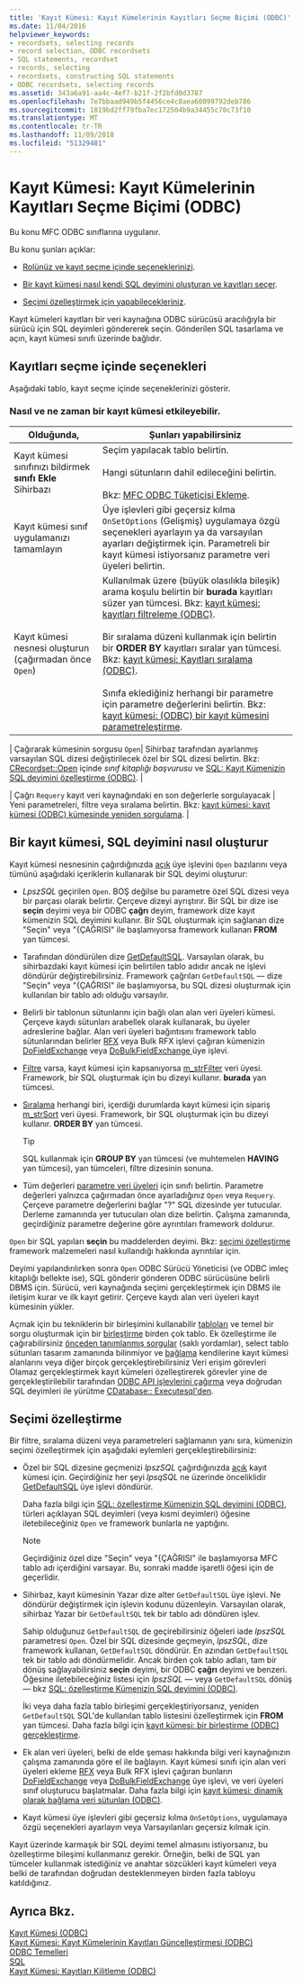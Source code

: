 ```yaml
---
title: 'Kayıt Kümesi: Kayıt Kümelerinin Kayıtları Seçme Biçimi (ODBC)'
ms.date: 11/04/2016
helpviewer_keywords:
- recordsets, selecting records
- record selection, ODBC recordsets
- SQL statements, recordset
- records, selecting
- recordsets, constructing SQL statements
- ODBC recordsets, selecting records
ms.assetid: 343a6a91-aa4c-4ef7-b21f-2f2bfd0d3787
ms.openlocfilehash: 7e7bbaad949b5f4456ce4c8aea60099792deb786
ms.sourcegitcommit: 1819bd2ff79fba7ec172504b9a34455c70c73f10
ms.translationtype: MT
ms.contentlocale: tr-TR
ms.lasthandoff: 11/09/2018
ms.locfileid: "51329481"
---
```

# <a name="recordset-how-recordsets-select-records-odbc"></a>Kayıt Kümesi: Kayıt Kümelerinin Kayıtları Seçme Biçimi (ODBC)

Bu konu MFC ODBC sınıflarına uygulanır.

Bu konu şunları açıklar:

- [Rolünüz ve kayıt seçme içinde seçeneklerinizi](#_core_your_options_in_selecting_records).

- [Bir kayıt kümesi nasıl kendi SQL deyimini oluşturan ve kayıtları seçer](#_core_how_a_recordset_constructs_its_sql_statement).

- [Seçimi özelleştirmek için yapabilecekleriniz](#_core_customizing_the_selection).

Kayıt kümeleri kayıtları bir veri kaynağına ODBC sürücüsü aracılığıyla bir sürücü için SQL deyimleri göndererek seçin. Gönderilen SQL tasarlama ve açın, kayıt kümesi sınıfı üzerinde bağlıdır.

##  <a name="_core_your_options_in_selecting_records"></a> Kayıtları seçme içinde seçenekleri

Aşağıdaki tablo, kayıt seçme içinde seçeneklerinizi gösterir.

### <a name="how-and-when-you-can-affect-a-recordset"></a>Nasıl ve ne zaman bir kayıt kümesi etkileyebilir.

|Olduğunda,|Şunları yapabilirsiniz|
|--------------|-------------|
|Kayıt kümesi sınıfınızı bildirmek **sınıfı Ekle** Sihirbazı|Seçim yapılacak tablo belirtin.<br /><br /> Hangi sütunların dahil edileceğini belirtin.<br /><br /> Bkz: [MFC ODBC Tüketicisi Ekleme](../../mfc/reference/adding-an-mfc-odbc-consumer.md).|
|Kayıt kümesi sınıf uygulamanızı tamamlayın|Üye işlevleri gibi geçersiz kılma `OnSetOptions` (Gelişmiş) uygulamaya özgü seçenekleri ayarlayın ya da varsayılan ayarları değiştirmek için. Parametreli bir kayıt kümesi istiyorsanız parametre veri üyeleri belirtin.|
|Kayıt kümesi nesnesi oluşturun (çağırmadan önce `Open`)|Kullanılmak üzere (büyük olasılıkla bileşik) arama koşulu belirtin bir **burada** kayıtları süzer yan tümcesi. Bkz: [kayıt kümesi: kayıtları filtreleme (ODBC)](../../data/odbc/recordset-filtering-records-odbc.md).<br /><br /> Bir sıralama düzeni kullanmak için belirtin bir **ORDER BY** kayıtları sıralar yan tümcesi. Bkz: [kayıt kümesi: Kayıtları sıralama (ODBC)](../../data/odbc/recordset-sorting-records-odbc.md).<br /><br /> Sınıfa eklediğiniz herhangi bir parametre için parametre değerlerini belirtin. Bkz: [kayıt kümesi: (ODBC) bir kayıt kümesini parametreleştirme](../../data/odbc/recordset-parameterizing-a-recordset-odbc.md).|

| Çağırarak kümesinin sorgusu `Open`| Sihirbaz tarafından ayarlanmış varsayılan SQL dizesi değiştirilecek özel bir SQL dizesi belirtin. Bkz: [CRecordset::Open](../../mfc/reference/crecordset-class.md#open) içinde *sınıf kitaplığı başvurusu* ve [SQL: Kayıt Kümenizin SQL deyimini özelleştirme (ODBC)](../../data/odbc/sql-customizing-your-recordsets-sql-statement-odbc.md). |

| Çağrı `Requery` kayıt veri kaynağındaki en son değerlerle sorgulayacak | Yeni parametreleri, filtre veya sıralama belirtin. Bkz: [kayıt kümesi: kayıt kümesi (ODBC) kümesinde yeniden sorgulama](../../data/odbc/recordset-requerying-a-recordset-odbc.md). |

##  <a name="_core_how_a_recordset_constructs_its_sql_statement"></a> Bir kayıt kümesi, SQL deyimini nasıl oluşturur

Kayıt kümesi nesnesinin çağırdığınızda [açık](../../mfc/reference/crecordset-class.md#open) üye işlevini `Open` bazılarını veya tümünü aşağıdaki içeriklerin kullanarak bir SQL deyimi oluşturur:

- *LpszSQL* geçirilen `Open`. BOŞ değilse bu parametre özel SQL dizesi veya bir parçası olarak belirtir. Çerçeve dizeyi ayrıştırır. Bir SQL bir dize ise **seçin** deyimi veya bir ODBC **çağrı** deyim, framework dize kayıt kümenizin SQL deyimini kullanır. Bir SQL oluşturmak için sağlanan dize "Seçin" veya "{ÇAĞRISI" ile başlamıyorsa framework kullanan **FROM** yan tümcesi.

- Tarafından döndürülen dize [GetDefaultSQL](../../mfc/reference/crecordset-class.md#getdefaultsql). Varsayılan olarak, bu sihirbazdaki kayıt kümesi için belirtilen tablo adıdır ancak ne işlevi döndürür değiştirebilirsiniz. Framework çağrıları `GetDefaultSQL` — dize "Seçin" veya "{ÇAĞRISI" ile başlamıyorsa, bu SQL dizesi oluşturmak için kullanılan bir tablo adı olduğu varsayılır.


- Belirli bir tablonun sütunlarını için bağlı olan alan veri üyeleri kümesi. Çerçeve kaydı sütunları arabellek olarak kullanarak, bu üyeler adreslerine bağlar. Alan veri üyeleri bağıntısını framework tablo sütunlarından belirler [RFX](../../data/odbc/record-field-exchange-using-rfx.md) veya Bulk RFX işlevi çağıran kümenizin [DoFieldExchange](../../mfc/reference/crecordset-class.md#dofieldexchange) veya [DoBulkFieldExchange ](../../mfc/reference/crecordset-class.md#dofieldexchange) üye işlevi.

- [Filtre](../../data/odbc/recordset-filtering-records-odbc.md) varsa, kayıt kümesi için kapsanıyorsa [m_strFilter](../../mfc/reference/crecordset-class.md#m_strfilter) veri üyesi. Framework, bir SQL oluşturmak için bu dizeyi kullanır. **burada** yan tümcesi.

- [Sıralama](../../data/odbc/recordset-sorting-records-odbc.md) herhangi biri, içerdiği durumlarda kayıt kümesi için sipariş [m_strSort](../../mfc/reference/crecordset-class.md#m_strsort) veri üyesi. Framework, bir SQL oluşturmak için bu dizeyi kullanır. **ORDER BY** yan tümcesi.

   > [!TIP]
   > SQL kullanmak için **GROUP BY** yan tümcesi (ve muhtemelen **HAVING** yan tümcesi), yan tümceleri, filtre dizesinin sonuna.

- Tüm değerleri [parametre veri üyeleri](../../data/odbc/recordset-parameterizing-a-recordset-odbc.md) için sınıfı belirtin. Parametre değerleri yalnızca çağırmadan önce ayarladığınız `Open` veya `Requery`. Çerçeve parametre değerlerini bağlar "?" SQL dizesinde yer tutucular. Derleme zamanında yer tutucuları olan dize belirtin. Çalışma zamanında, geçirdiğiniz parametre değerine göre ayrıntıları framework doldurur.

`Open` bir SQL yapıları **seçin** bu maddelerden deyimi. Bkz: [seçimi özelleştirme](#_core_customizing_the_selection) framework malzemeleri nasıl kullandığı hakkında ayrıntılar için.

Deyimi yapılandırılırken sonra `Open` ODBC Sürücü Yöneticisi (ve ODBC imleç kitaplığı bellekte ise), SQL gönderir gönderen ODBC sürücüsüne belirli DBMS için. Sürücü, veri kaynağında seçimi gerçekleştirmek için DBMS ile iletişim kurar ve ilk kayıt getirir. Çerçeve kaydı alan veri üyeleri kayıt kümesinin yükler.

Açmak için bu tekniklerin bir birleşimini kullanabilir [tabloları](../../data/odbc/recordset-declaring-a-class-for-a-table-odbc.md) ve temel bir sorgu oluşturmak için bir [birleştirme](../../data/odbc/recordset-performing-a-join-odbc.md) birden çok tablo. Ek özelleştirme ile çağırabilirsiniz [önceden tanımlanmış sorgular](../../data/odbc/recordset-declaring-a-class-for-a-predefined-query-odbc.md) (saklı yordamlar), select tablo sütunları tasarım zamanında bilinmiyor ve [bağlama](../../data/odbc/recordset-dynamically-binding-data-columns-odbc.md) kendilerine kayıt kümesi alanlarını veya diğer birçok gerçekleştirebilirsiniz Veri erişim görevleri Olamaz gerçekleştirmek kayıt kümeleri özelleştirerek görevler yine de gerçekleştirilebilir tarafından [ODBC API işlevlerini çağırma](../../data/odbc/odbc-calling-odbc-api-functions-directly.md) veya doğrudan SQL deyimleri ile yürütme [CDatabase:: Executesql'den](../../mfc/reference/cdatabase-class.md#executesql).

##  <a name="_core_customizing_the_selection"></a> Seçimi özelleştirme

Bir filtre, sıralama düzeni veya parametreleri sağlamanın yanı sıra, kümenizin seçimi özelleştirmek için aşağıdaki eylemleri gerçekleştirebilirsiniz:

- Özel bir SQL dizesine geçmenizi *lpszSQL* çağırdığınızda [açık](../../mfc/reference/crecordset-class.md#open) kayıt kümesi için. Geçirdiğiniz her şeyi *lpsqSQL* ne üzerinde önceliklidir [GetDefaultSQL](../../mfc/reference/crecordset-class.md#getdefaultsql) üye işlevi döndürür.

   Daha fazla bilgi için [SQL: özelleştirme Kümenizin SQL deyimini (ODBC)](../../data/odbc/sql-customizing-your-recordsets-sql-statement-odbc.md), türleri açıklayan SQL deyimleri (veya kısmi deyimleri) öğesine iletebileceğiniz `Open` ve framework bunlarla ne yaptığını.

    > [!NOTE]
    >  Geçirdiğiniz özel dize "Seçin" veya "{ÇAĞRISI" ile başlamıyorsa MFC tablo adı içerdiğini varsayar. Bu, sonraki madde işaretli öğesi için de geçerlidir.

- Sihirbaz, kayıt kümesinin Yazar dize alter `GetDefaultSQL` üye işlevi. Ne döndürür değiştirmek için işlevin kodunu düzenleyin. Varsayılan olarak, sihirbaz Yazar bir `GetDefaultSQL` tek bir tablo adı döndüren işlev.

   Sahip olduğunuz `GetDefaultSQL` de geçirebilirsiniz öğeleri iade *lpszSQL* parametresi `Open`. Özel bir SQL dizesinde geçmeyin, *lpszSQL*, dize framework kullanan, `GetDefaultSQL` döndürür. En azından `GetDefaultSQL` tek bir tablo adı döndürmelidir. Ancak birden çok tablo adları, tam bir dönüş sağlayabilirsiniz **seçin** deyimi, bir ODBC **çağrı** deyimi ve benzeri. Öğesine iletebileceğiniz listesi için *lpszSQL* — veya `GetDefaultSQL` dönüş — bkz [SQL: özelleştirme Kümenizin SQL deyimini (ODBC)](../../data/odbc/sql-customizing-your-recordsets-sql-statement-odbc.md).

   İki veya daha fazla tablo birleşimi gerçekleştiriyorsanız, yeniden `GetDefaultSQL` SQL'de kullanılan tablo listesini özelleştirmek için **FROM** yan tümcesi. Daha fazla bilgi için [kayıt kümesi: bir birleştirme (ODBC) gerçekleştirme](../../data/odbc/recordset-performing-a-join-odbc.md).


- Ek alan veri üyeleri, belki de elde şeması hakkında bilgi veri kaynağınızın çalışma zamanında göre el ile bağlayın. Kayıt kümesi sınıfı için alan veri üyeleri ekleme [RFX](../../data/odbc/record-field-exchange-using-rfx.md) veya Bulk RFX işlevi çağıran bunların [DoFieldExchange](../../mfc/reference/crecordset-class.md#dofieldexchange) veya [DoBulkFieldExchange](../../mfc/reference/crecordset-class.md#dobulkfieldexchange) üye işlevi, ve veri üyeleri sınıf oluşturucu başlatmalar. Daha fazla bilgi için [kayıt kümesi: dinamik olarak bağlama veri sütunları (ODBC)](../../data/odbc/recordset-dynamically-binding-data-columns-odbc.md).

- Kayıt kümesi üye işlevleri gibi geçersiz kılma `OnSetOptions`, uygulamaya özgü seçenekleri ayarlayın veya Varsayılanları geçersiz kılmak için.

Kayıt üzerinde karmaşık bir SQL deyimi temel almasını istiyorsanız, bu özelleştirme bileşimi kullanmanız gerekir. Örneğin, belki de SQL yan tümceler kullanmak istediğiniz ve anahtar sözcükleri kayıt kümeleri veya belki de tarafından doğrudan desteklenmeyen birden fazla tabloyu katıldığınız.

## <a name="see-also"></a>Ayrıca Bkz.

[Kayıt Kümesi (ODBC)](../../data/odbc/recordset-odbc.md)<br/>
[Kayıt Kümesi: Kayıt Kümelerinin Kayıtları Güncelleştirmesi (ODBC)](../../data/odbc/recordset-how-recordsets-update-records-odbc.md)<br/>
[ODBC Temelleri](../../data/odbc/odbc-basics.md)<br/>
[SQL](../../data/odbc/sql.md)<br/>
[Kayıt Kümesi: Kayıtları Kilitleme (ODBC)](../../data/odbc/recordset-locking-records-odbc.md)